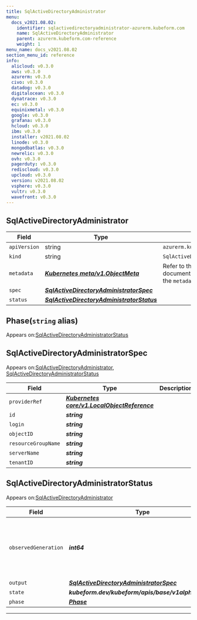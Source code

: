 ```yaml
---
title: SqlActiveDirectoryAdministrator
menu:
  docs_v2021.08.02:
    identifier: sqlactivedirectoryadministrator-azurerm.kubeform.com
    name: SqlActiveDirectoryAdministrator
    parent: azurerm.kubeform.com-reference
    weight: 1
menu_name: docs_v2021.08.02
section_menu_id: reference
info:
  alicloud: v0.3.0
  aws: v0.3.0
  azurerm: v0.3.0
  civo: v0.3.0
  datadog: v0.3.0
  digitalocean: v0.3.0
  dynatrace: v0.3.0
  ec: v0.3.0
  equinixmetal: v0.3.0
  google: v0.3.0
  grafana: v0.3.0
  hcloud: v0.3.0
  ibm: v0.3.0
  installer: v2021.08.02
  linode: v0.3.0
  mongodbatlas: v0.3.0
  newrelic: v0.3.0
  ovh: v0.3.0
  pagerduty: v0.3.0
  rediscloud: v0.3.0
  upcloud: v0.3.0
  version: v2021.08.02
  vsphere: v0.3.0
  vultr: v0.3.0
  wavefront: v0.3.0
---
```


## SqlActiveDirectoryAdministrator
| Field | Type | Description |
| ------ | ----- | ----------- |
| `apiVersion` | string | `azurerm.kubeform.com/v1alpha1` |
|    `kind` | string | `SqlActiveDirectoryAdministrator` |
| `metadata` | ***[Kubernetes meta/v1.ObjectMeta](https://v1-18.docs.kubernetes.io/docs/reference/generated/kubernetes-api/v1.18/#objectmeta-v1-meta)***|Refer to the Kubernetes API documentation for the fields of the `metadata` field.|
| `spec` | ***[SqlActiveDirectoryAdministratorSpec](#sqlactivedirectoryadministratorspec)***||
| `status` | ***[SqlActiveDirectoryAdministratorStatus](#sqlactivedirectoryadministratorstatus)***||
## Phase(`string` alias)

Appears on:[SqlActiveDirectoryAdministratorStatus](#sqlactivedirectoryadministratorstatus)

## SqlActiveDirectoryAdministratorSpec

Appears on:[SqlActiveDirectoryAdministrator](#sqlactivedirectoryadministrator), [SqlActiveDirectoryAdministratorStatus](#sqlactivedirectoryadministratorstatus)

| Field | Type | Description |
| ------ | ----- | ----------- |
| `providerRef` | ***[Kubernetes core/v1.LocalObjectReference](https://v1-18.docs.kubernetes.io/docs/reference/generated/kubernetes-api/v1.18/#localobjectreference-v1-core)***||
| `id` | ***string***||
| `login` | ***string***||
| `objectID` | ***string***||
| `resourceGroupName` | ***string***||
| `serverName` | ***string***||
| `tenantID` | ***string***||
## SqlActiveDirectoryAdministratorStatus

Appears on:[SqlActiveDirectoryAdministrator](#sqlactivedirectoryadministrator)

| Field | Type | Description |
| ------ | ----- | ----------- |
| `observedGeneration` | ***int64***| ***(Optional)*** Resource generation, which is updated on mutation by the API Server.|
| `output` | ***[SqlActiveDirectoryAdministratorSpec](#sqlactivedirectoryadministratorspec)***| ***(Optional)*** |
| `state` | ***kubeform.dev/kubeform/apis/base/v1alpha1.State***| ***(Optional)*** |
| `phase` | ***[Phase](#phase)***| ***(Optional)*** |
---
